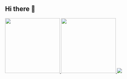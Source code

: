 ## Hi there 👋
<a href="https://github.com/LDA0">
  <img height="180em" src="https://github-readme-stats-eight-theta.vercel.app/api?username=LDA0&show_icons=true&theme=algolia&include_all_commits=true&count_private=true"/>
  <img height="180em" src="https://github-readme-stats-eight-theta.vercel.app/api/top-langs/?username=LDA0&layout=compact&layout=compact&theme=algolia"/>
  <img src="https://github-readme-streak-stats.herokuapp.com/?user=LDA0&theme=dark&hide_border=true" />
</a>

<!--
**LDA0/LDA0** is a ✨ _special_ ✨ repository because its `README.md` (this file) appears on your GitHub profile.

Here are some ideas to get you started:

- 🔭 I’m currently working on ...
- 🌱 I’m currently learning ...
- 👯 I’m looking to collaborate on ...
- 🤔 I’m looking for help with ...
- 💬 Ask me about ...
- 📫 How to reach me: ...
- 😄 Pronouns: ...
- ⚡ Fun fact: ...
-->
